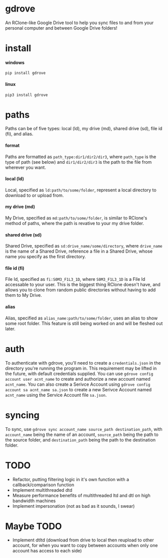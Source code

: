 # gdrove
An RClone-like Google Drive tool to help you sync files to and from your personal computer and between Google Drive folders!

# install
#### windows
`pip install gdrove`
#### linux
`pip3 install gdrove`

# paths
Paths can be of five types: local (ld), my drive (md), shared drive (sd), file id (fi), and alias.
#### format
Paths are formatted as `path_type:dir1/dir2/dir3`, where `path_type` is the type of path (see below) and `dir1/dir2/dir3` is the path to the file from wherever you want.
#### local (ld)
Local, specified as `ld:path/to/some/folder`, represent a local directory to download to or upload from.
#### my drive (md)
My Drive, specified as `md:path/to/some/folder`, is similar to RClone's method of paths, where the path is revative to your my drive folder.
#### shared drive (sd)
Shared Drive, specified as `sd:drive_name/some/directory`, where `drive_name` is the name of a Shared Drive, reference a file in a Shared Drive, whose name you specify as the first directory.
#### file id (fi)
File Id, specified as `fi:S0M3_F1L3_1D`, where `S0M3_F1L3_1D` is a File Id accessable to your user. This is the biggest thing RClone doesn't have, and allows you to clone from random public directories without having to add them to My Drive.
#### alias
Alias, specified as `alias_name:path/to/some/folder`, uses an alias to show some root folder. This feature is still being worked on and will be fleshed out later.

# auth
To authenticate with gdrove, you'll need to create a `credentials.json` in the directory you're running the program in. This requirement may be lifted in the future, with default credentials supplied. You can use `gdrove config account user acnt_name` to create and authorize a new account named `acnt_name`. You can also create a Serivce Account using `gdrove config account sa acnt_name sa.json` to create a new Serivce Account named `acnt_name` using the Service Account file `sa.json`.

# syncing
To sync, use `gdrove sync account_name source_path destination_path`, with `account_name` being the name of an account, `source_path` being the path to the source folder, and `destination_path` being the path to the destination folder.

# TODO
- Refactor, putting filtering logic in it's own function with a callback/comparison function
- Implement multithreaded dtd
- Measure performance benefits of multithreaded ltd and dtl on high bandwidth machines
- Implement impersonation (not as bad as it sounds, I swear)

# Maybe TODO
- Implement dtltd (download from drive to local then reupload to other account, for when you want to copy between accounts when only one account has access to each side)
